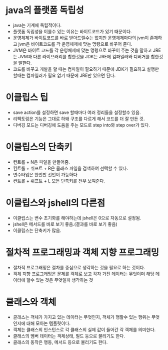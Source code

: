 # java의 플랫폼 독립성
- java는 기계에 독립적이다.
- 플랫폼 독립성을 이룰수 있는 이유는 바이트코드가 있기 때문이다.
- 운영체제가 바이트코드를 바로 받아드릴수는 없지만 운영체제마다의 jvm이 존재하고 jvm은 바이트코드를 각 운영체제에 맞는 명령으로 바꾸어 준다.
- JVM은 바이트 코드를 각 운영체제에 맞는 명령으로 바꾸어 주는 것을 말하고 JRE는 JVM과 다른 라이브러리를 합한것을 JDK는 JRE에 컴파일러와 디버거를 합한것을 말한다.
- 코드를 바꾸고 개발을 할 때는 컴파일이 필요하기 때문에 JDK가 필요하고 실행만 할때는 컴파일러가 필요 없기 때문에 JRE만 있으면 된다.

# 이클립스 팁
- save action를 설정하면 save 할때마다 여러 정리들을 설정할수 있음.
- 리펙토링은 기능은 그대로 하돼 구조를 다르게 해서 코드를 더 잘 만든 것.
- 디버깅 모드는 디버깅에 도움을 주는 모드로 step into와 step over가 있다.

# 이클립스의 단축키
- 컨트롤 + N은 파일을 만들어줌.
- 컨트롤 + 쉬프트 + R은 클래스 파일을 검색하여 선택할 수 있다.
- 변수타입은 한번만 선언이 가능하다
- 컨트롤 + 쉬프트 + L 모든 단축키를 전부 보여준다.

# 이클립스와 jshell의 다른점
- 이클립스는 변수 초기화를 해야하는데 jshell은 0으로 자동으로 설정됨.
- jshell은 메서드를 바로 보기 좋음.(결과를 바로 보기 좋음)
- 이클립스는 단축키가 많음.

# 절차적 프로그래밍과 객체 지향 프로그래밍
- 절차적 프로그래밍은 절차를 중심으로 생각하는 것을 필요로 하는 것이다.
- 객체 지향 프로그래밍은 문제를 객체로 보고 각자 가진 데이터는 무엇이며 해당 데이터에 할수 있는 것은 무엇일까 생각하는 것 

# 클래스와 객체
- 클래스는 객체가 가지고 있는 데이터는 무엇인지, 객체가 행할수 있는 행위는 무엇인지에 대해 모아논 템플릿이다.
- 객체는 클래스의 인스턴스로 각 클래스의 실제 값이 들어간 각 객체를 의미한다.
- 클래스의 멤버 데이터는 객체상태, 필드 등으로 불리기도 한다.
- 클래스의 동작은 행동, 메서드 등으로 불리기도 한다.
